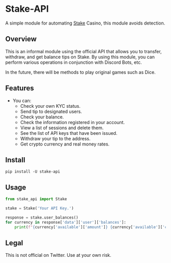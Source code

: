 # Stake-API
A simple module for automating [Stake](https://stake.com/) Casino, this module avoids detection.

## Overview
This is an informal module using the official API that allows you to transfer, withdraw, and get balance tips on Stake.
By using this module, you can perform various operations in conjunction with Discord Bots, etc.

In the future, there will be methods to play original games such as Dice.

## Features
- You can:
    * Check your own KYC status.
    * Send tip to designated users.
    * Check your balance.
    * Check the information registered in your account.
    * View a list of sessions and delete them.
    * See the list of API keys that have been issued.
    * Withdraw your tip to the address.
    * Get crypto currency and real money rates.

## Install
`pip install -U stake-api`

## Usage
```python
from stake_api import Stake

stake = Stake('Your API Key.')

response = stake.user_balances()
for currency in response['data']['user']['balances']:
    print(f"{currency['available']['amount']} {currency['available']['currency'].upper()}")
```

## Legal
This is not official on Twitter. Use at your own risk.

